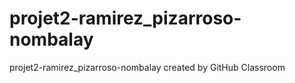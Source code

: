 # projet2-ramirez_pizarroso-nombalay
projet2-ramirez_pizarroso-nombalay created by GitHub Classroom
